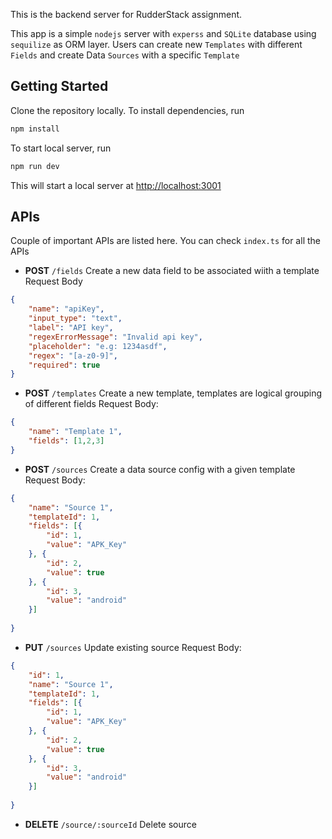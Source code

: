 This is the backend server for RudderStack assignment. 

This app is a simple `nodejs` server with `experss` and `SQLite` database using `sequilize` as ORM layer. Users can create new `Templates` with different `Fields` and create Data `Sources` with a specific `Template`

## Getting Started

Clone the repository locally.
To install dependencies, run

```bash
npm install
```

To start local server, run

```bash
npm run dev
```

This will start a local server at [http://localhost:3001](http://localhost:3001)

## APIs

Couple of important APIs are listed here. You can check `index.ts` for all the APIs

- **POST** `/fields` Create a new data field to be associated wiith a template
Request Body
```json
{
    "name": "apiKey",
    "input_type": "text",
    "label": "API key",
    "regexErrorMessage": "Invalid api key",
    "placeholder": "e.g: 1234asdf",
    "regex": "[a-z0-9]",
    "required": true
}
```

- **POST** `/templates` Create a new template, templates are logical grouping of different fields
Request Body:
```json
{
    "name": "Template 1",
    "fields": [1,2,3]
}
```

- **POST** `/sources` Create a data source config with a given template
Request Body:
```json
{
    "name": "Source 1",
    "templateId": 1,
    "fields": [{
        "id": 1,
        "value": "APK_Key"
    }, {
        "id": 2,
        "value": true
    }, {
        "id": 3,
        "value": "android"
    }]
    
}
```

- **PUT** `/sources` Update existing source
Request Body:
```json
{
    "id": 1,
    "name": "Source 1",
    "templateId": 1,
    "fields": [{
        "id": 1,
        "value": "APK_Key"
    }, {
        "id": 2,
        "value": true
    }, {
        "id": 3,
        "value": "android"
    }]
    
}
```

- **DELETE** `/source/:sourceId` Delete source
